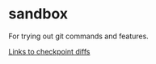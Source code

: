 # sandbox
For trying out git commands and features.

[Links to checkpoint diffs](compare/cp1...cp2)
